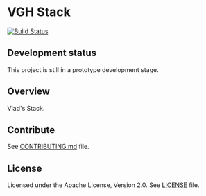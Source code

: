 # VGH Stack
  [![Build Status](https://travis-ci.org/vghn/stack.svg?branch=master)](https://travis-ci.org/vghn/stack)

## Development status
This project is still in a prototype development stage.

## Overview
Vlad's Stack.

## Contribute
See [CONTRIBUTING.md](CONTRIBUTING.md) file.

## License
Licensed under the Apache License, Version 2.0.
See [LICENSE](LICENSE) file.
